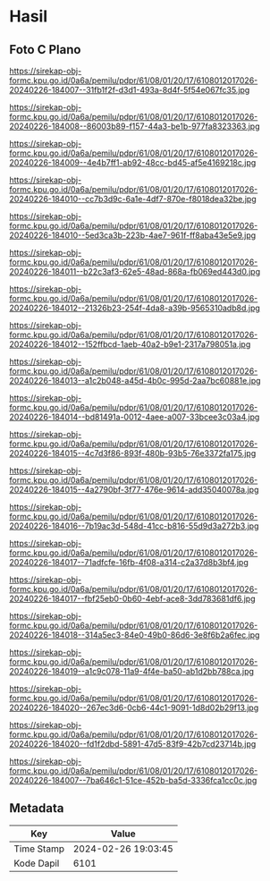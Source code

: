# Hasil

## Foto C Plano

https://sirekap-obj-formc.kpu.go.id/0a6a/pemilu/pdpr/61/08/01/20/17/6108012017026-20240226-184007--31fb1f2f-d3d1-493a-8d4f-5f54e067fc35.jpg

https://sirekap-obj-formc.kpu.go.id/0a6a/pemilu/pdpr/61/08/01/20/17/6108012017026-20240226-184008--86003b89-f157-44a3-be1b-977fa8323363.jpg

https://sirekap-obj-formc.kpu.go.id/0a6a/pemilu/pdpr/61/08/01/20/17/6108012017026-20240226-184009--4e4b7ff1-ab92-48cc-bd45-af5e4169218c.jpg

https://sirekap-obj-formc.kpu.go.id/0a6a/pemilu/pdpr/61/08/01/20/17/6108012017026-20240226-184010--cc7b3d9c-6a1e-4df7-870e-f8018dea32be.jpg

https://sirekap-obj-formc.kpu.go.id/0a6a/pemilu/pdpr/61/08/01/20/17/6108012017026-20240226-184010--5ed3ca3b-223b-4ae7-961f-ff8aba43e5e9.jpg

https://sirekap-obj-formc.kpu.go.id/0a6a/pemilu/pdpr/61/08/01/20/17/6108012017026-20240226-184011--b22c3af3-62e5-48ad-868a-fb069ed443d0.jpg

https://sirekap-obj-formc.kpu.go.id/0a6a/pemilu/pdpr/61/08/01/20/17/6108012017026-20240226-184012--21326b23-254f-4da8-a39b-9565310adb8d.jpg

https://sirekap-obj-formc.kpu.go.id/0a6a/pemilu/pdpr/61/08/01/20/17/6108012017026-20240226-184012--152ffbcd-1aeb-40a2-b9e1-2317a798051a.jpg

https://sirekap-obj-formc.kpu.go.id/0a6a/pemilu/pdpr/61/08/01/20/17/6108012017026-20240226-184013--a1c2b048-a45d-4b0c-995d-2aa7bc60881e.jpg

https://sirekap-obj-formc.kpu.go.id/0a6a/pemilu/pdpr/61/08/01/20/17/6108012017026-20240226-184014--bd81491a-0012-4aee-a007-33bcee3c03a4.jpg

https://sirekap-obj-formc.kpu.go.id/0a6a/pemilu/pdpr/61/08/01/20/17/6108012017026-20240226-184015--4c7d3f86-893f-480b-93b5-76e3372fa175.jpg

https://sirekap-obj-formc.kpu.go.id/0a6a/pemilu/pdpr/61/08/01/20/17/6108012017026-20240226-184015--4a2790bf-3f77-476e-9614-add35040078a.jpg

https://sirekap-obj-formc.kpu.go.id/0a6a/pemilu/pdpr/61/08/01/20/17/6108012017026-20240226-184016--7b19ac3d-548d-41cc-b816-55d9d3a272b3.jpg

https://sirekap-obj-formc.kpu.go.id/0a6a/pemilu/pdpr/61/08/01/20/17/6108012017026-20240226-184017--71adfcfe-16fb-4f08-a314-c2a37d8b3bf4.jpg

https://sirekap-obj-formc.kpu.go.id/0a6a/pemilu/pdpr/61/08/01/20/17/6108012017026-20240226-184017--fbf25eb0-0b60-4ebf-ace8-3dd783681df6.jpg

https://sirekap-obj-formc.kpu.go.id/0a6a/pemilu/pdpr/61/08/01/20/17/6108012017026-20240226-184018--314a5ec3-84e0-49b0-86d6-3e8f6b2a6fec.jpg

https://sirekap-obj-formc.kpu.go.id/0a6a/pemilu/pdpr/61/08/01/20/17/6108012017026-20240226-184019--a1c9c078-11a9-4f4e-ba50-ab1d2bb788ca.jpg

https://sirekap-obj-formc.kpu.go.id/0a6a/pemilu/pdpr/61/08/01/20/17/6108012017026-20240226-184020--267ec3d6-0cb6-44c1-9091-1d8d02b29f13.jpg

https://sirekap-obj-formc.kpu.go.id/0a6a/pemilu/pdpr/61/08/01/20/17/6108012017026-20240226-184020--fd1f2dbd-5891-47d5-83f9-42b7cd23714b.jpg

https://sirekap-obj-formc.kpu.go.id/0a6a/pemilu/pdpr/61/08/01/20/17/6108012017026-20240226-184007--7ba646c1-51ce-452b-ba5d-3336fca1cc0c.jpg


## Metadata

| Key        | Value               |
| ---------- | ------------------- |
| Time Stamp | 2024-02-26 19:03:45 |
| Kode Dapil | 6101                |



